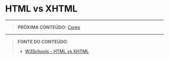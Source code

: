 # HTML vs XHTML







---

> **PRÓXIMA CONTEÚDO:** [Cores](../02-cores)

***


> **FONTE DO CONTEÚDO**:
>
> - [W3Schools - HTML vs XHTML](https://www.w3schools.com/html/html_xhtml.asp)

